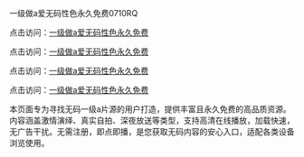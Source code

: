 一级做a爱无码性色永久免费0710RQ

点击访问：<a href="https://heiliaozj3tjd.pages.dev">一级做a爱无码性色永久免费</a> 

点击访问：<a href="https://heiliaozj3tjd.pages.dev">一级做a爱无码性色永久免费</a> 

点击访问：<a href="https://heiliaozj3tjd.pages.dev">一级做a爱无码性色永久免费</a> 

点击访问：<a href="https://heiliaozj3tjd.pages.dev">一级做a爱无码性色永久免费</a>

本页面专为寻找无码一级a片源的用户打造，提供丰富且永久免费的高品质资源。内容涵盖激情演绎、真实自拍、深夜放送等类型，支持高清在线播放，加载快速，无广告干扰。无需注册，即点即播，是您获取无码内容的安心入口，适配各类设备浏览使用。

<span style="display:none;">[Canonical link](https://github.com/R20250710/So18 ）</span>
